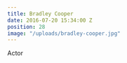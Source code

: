 ```yaml
---
title: Bradley Cooper
date: 2016-07-20 15:34:00 Z
position: 28
image: "/uploads/bradley-cooper.jpg"
---
```


Actor
